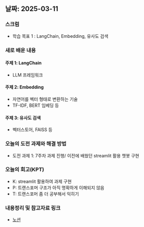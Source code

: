 
## 날짜: 2025-03-11

### 스크럼
- 학습 목표 1 : LangChain, Embedding, 유사도 검색

### 새로 배운 내용
#### 주제 1: LangChain
- LLM 프레임워크

#### 주제 2: Embedding
- 자연어를 벡터 형태로 변환하는 기술
- TF-IDF, BERT 임베딩 등

#### 주제 3: 유사도 검색
- 벡터스토어, FAISS 등

### 오늘의 도전 과제와 해결 방법
- 도전 과제 1: 7주차 과제 진행/ 이전에 배웠던 streamlit 활용 챗봇 구현

### 오늘의 회고(KPT)
- K: streamlit 활용하여 과제 구현
- P: 트랜스포머 구조가 아직 명확하게 이해되지 않음
- T: 트랜스포머 좀 더 공부해서 익히기 

### 내용정리 및 참고자료 링크
- [노션](https://grizzly-crater-c04.notion.site/250311-AI2-1b275a6ebc0a80e5ac3bf5fef416c16a?pvs=4)
